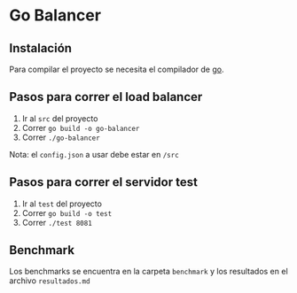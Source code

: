 # Go Balancer

## Instalación

Para compilar el proyecto se necesita el compilador de [go](https://golang.org/doc/install).

## Pasos para correr el load balancer

1. Ir al `src` del proyecto
2. Correr `go build -o go-balancer`
3. Correr `./go-balancer`

Nota: el `config.json` a usar debe estar en `/src`

## Pasos para correr el servidor test

1. Ir al `test` del proyecto
2. Correr `go build -o test`
3. Correr `./test 8081`

## Benchmark

Los benchmarks se encuentra en la carpeta `benchmark` y los resultados en el archivo `resultados.md`